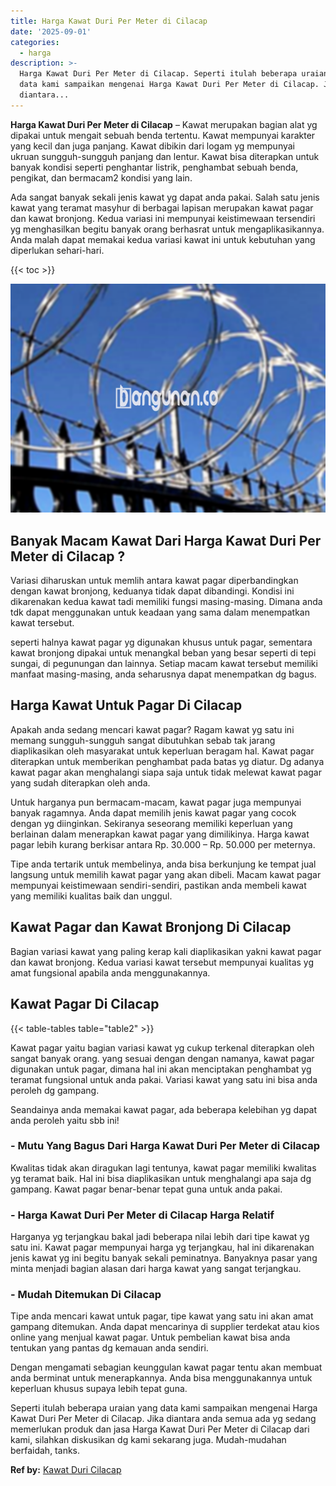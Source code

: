 ```yaml
---
title: Harga Kawat Duri Per Meter di Cilacap
date: '2025-09-01'
categories:
  - harga
description: >-
  Harga Kawat Duri Per Meter di Cilacap. Seperti itulah beberapa uraian yang
  data kami sampaikan mengenai Harga Kawat Duri Per Meter di Cilacap. Jika
  diantara...
---
```


**Harga Kawat Duri Per Meter di Cilacap** – Kawat merupakan bagian alat yg dipakai untuk mengait sebuah benda tertentu. Kawat mempunyai karakter yang kecil dan juga panjang. Kawat dibikin dari logam yg mempunyai ukruan sungguh-sungguh panjang dan lentur. Kawat bisa diterapkan untuk banyak kondisi seperti penghantar listrik, penghambat sebuah benda, pengikat, dan bermacam2 kondisi yang lain.

Ada sangat banyak sekali jenis kawat yg dapat anda pakai. Salah satu jenis kawat yang teramat masyhur di berbagai lapisan merupakan kawat pagar dan kawat bronjong. Kedua variasi ini mempunyai keistimewaan tersendiri yg menghasilkan begitu banyak orang berhasrat untuk mengaplikasikannya. Anda malah dapat memakai kedua variasi kawat ini untuk kebutuhan yang diperlukan sehari-hari.

{{< toc >}}

![Harga Kawat Duri Per Meter di Cilacap](/images/jual-kawat-murah48.png)

## Banyak Macam Kawat Dari Harga Kawat Duri Per Meter di Cilacap ?

Variasi diharuskan untuk memlih antara kawat pagar diperbandingkan dengan kawat bronjong, keduanya tidak dapat dibandingi. Kondisi ini dikarenakan kedua kawat tadi memiliki fungsi masing-masing. Dimana anda tdk dapat menggunakan untuk keadaan yang sama dalam menempatkan kawat tersebut.

seperti halnya kawat pagar yg digunakan khusus untuk pagar, sementara kawat bronjong dipakai untuk menangkal beban yang besar seperti di tepi sungai, di pegunungan dan lainnya. Setiap macam kawat tersebut memiliki manfaat masing-masing, anda seharusnya dapat menempatkan dg bagus.

## Harga Kawat Untuk Pagar Di Cilacap

Apakah anda sedang mencari kawat pagar? Ragam kawat yg satu ini memang sungguh-sungguh sangat dibutuhkan sebab tak jarang diaplikasikan oleh masyarakat untuk keperluan beragam hal. Kawat pagar diterapkan untuk memberikan penghambat pada batas yg diatur. Dg adanya kawat pagar akan menghalangi siapa saja untuk tidak melewat kawat pagar yang sudah diterapkan oleh anda.

Untuk harganya pun bermacam-macam, kawat pagar juga mempunyai banyak ragamnya. Anda dapat memilih jenis kawat pagar yang cocok dengan yg diinginkan. Sekiranya seseorang memiliki keperluan yang berlainan dalam menerapkan kawat pagar yang dimilikinya. Harga kawat pagar lebih kurang berkisar antara Rp. 30.000 – Rp. 50.000 per meternya.

Tipe anda tertarik untuk membelinya, anda bisa berkunjung ke tempat jual langsung untuk memilih kawat pagar yang akan dibeli. Macam kawat pagar mempunyai keistimewaan sendiri-sendiri, pastikan anda membeli kawat yang memiliki kualitas baik dan unggul.

## Kawat Pagar dan Kawat Bronjong Di Cilacap

Bagian variasi kawat yang paling kerap kali diaplikasikan yakni kawat pagar dan kawat bronjong. Kedua variasi kawat tersebut mempunyai kualitas yg amat fungsional apabila anda menggunakannya.

## Kawat Pagar Di Cilacap

{{< table-tables table="table2" >}}

Kawat pagar yaitu bagian variasi kawat yg cukup terkenal diterapkan oleh sangat banyak orang. yang sesuai dengan dengan namanya, kawat pagar digunakan untuk pagar, dimana hal ini akan menciptakan penghambat yg teramat fungsional untuk anda pakai. Variasi kawat yang satu ini bisa anda peroleh dg gampang.

Seandainya anda memakai kawat pagar, ada beberapa kelebihan yg dapat anda peroleh yaitu sbb ini!

### \- Mutu Yang Bagus Dari Harga Kawat Duri Per Meter di Cilacap

Kwalitas tidak akan diragukan lagi tentunya, kawat pagar memiliki kwalitas yg teramat baik. Hal ini bisa diaplikasikan untuk menghalangi apa saja dg gampang. Kawat pagar benar-benar tepat guna untuk anda pakai.

### \- Harga Kawat Duri Per Meter di Cilacap Harga Relatif

Harganya yg terjangkau bakal jadi beberapa nilai lebih dari tipe kawat yg satu ini. Kawat pagar mempunyai harga yg terjangkau, hal ini dikarenakan jenis kawat yg ini begitu banyak sekali peminatnya. Banyaknya pasar yang minta menjadi bagian alasan dari harga kawat yang sangat terjangkau.

### \- Mudah Ditemukan Di Cilacap

Tipe anda mencari kawat untuk pagar, tipe kawat yang satu ini akan amat gampang ditemukan. Anda dapat mencarinya di supplier terdekat atau kios online yang menjual kawat pagar. Untuk pembelian kawat bisa anda tentukan yang pantas dg kemauan anda sendiri.

Dengan mengamati sebagian keunggulan kawat pagar tentu akan membuat anda berminat untuk menerapkannya. Anda bisa menggunakannya untuk keperluan khusus supaya lebih tepat guna.

Seperti itulah beberapa uraian yang data kami sampaikan mengenai Harga Kawat Duri Per Meter di Cilacap. Jika diantara anda semua ada yg sedang memerlukan produk dan jasa Harga Kawat Duri Per Meter di Cilacap dari kami, silahkan diskusikan dg kami sekarang juga. Mudah-mudahan berfaidah, tanks.

**Ref by:** [Kawat Duri Cilacap](https://id.wikipedia.org/wiki/Kawat)
